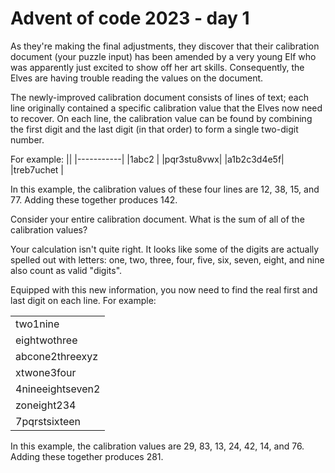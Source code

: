 # Advent of code 2023 - day 1

As they're making the final adjustments, they discover that their calibration document (your puzzle input) has been amended by a very young Elf who was apparently just excited to show off her art skills. Consequently, the Elves are having trouble reading the values on the document.

The newly-improved calibration document consists of lines of text; each line originally contained a specific calibration value that the Elves now need to recover. On each line, the calibration value can be found by combining the first digit and the last digit (in that order) to form a single two-digit number.

For example:
||
|-----------|
|1abc2      |
|pqr3stu8vwx|
|a1b2c3d4e5f|
|treb7uchet |

In this example, the calibration values of these four lines are 12, 38, 15, and 77. Adding these together produces 142.

Consider your entire calibration document. What is the sum of all of the calibration values?

Your calculation isn't quite right. It looks like some of the digits are actually spelled out with letters: one, two, three, four, five, six, seven, eight, and nine also count as valid "digits".

Equipped with this new information, you now need to find the real first and last digit on each line. For example:

||
|---------------|
|two1nine|
|eightwothree|
|abcone2threexyz|
|xtwone3four|
|4nineeightseven2|
|zoneight234|
|7pqrstsixteen|
In this example, the calibration values are 29, 83, 13, 24, 42, 14, and 76. Adding these together produces 281.